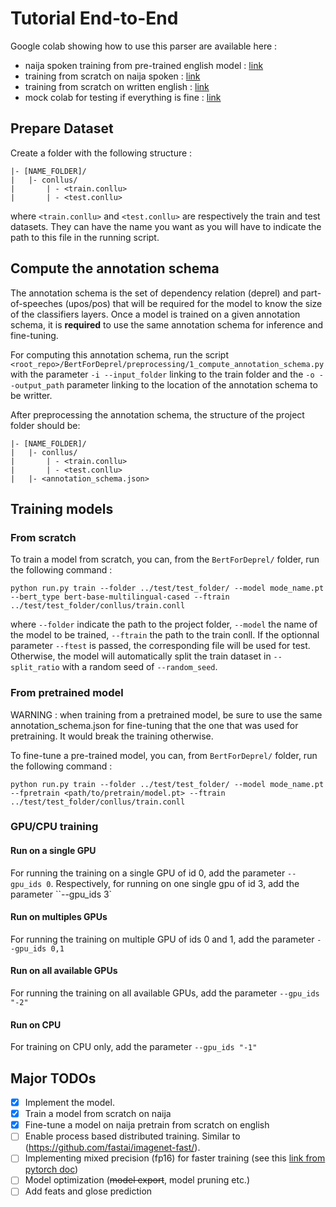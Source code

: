 
# Tutorial End-to-End

Google colab showing how to use this parser are available here : 
- naija spoken training from pre-trained english model : [link](https://colab.research.google.com/drive/1QmM73BkeoUqi3LSeeEyh79zB2oVnf-qj?usp=sharing) 
- training from scratch on naija spoken : [link](https://colab.research.google.com/drive/1j9jrxBnsRsI0d93uN3r9Kx--KumYSh86?usp=sharing)
- training from scratch on written english : [link](https://colab.research.google.com/drive/1UngKLyqRZk7vXawWnYzJtrjrNisPnhgK?usp=sharing)
- mock colab for testing if everything is fine : [link](https://colab.research.google.com/drive/1J50pOlBnY-sCliBTinF-9soK6LZRZndn?usp=sharing)

## Prepare Dataset
Create a folder with the following structure :
```
|- [NAME_FOLDER]/
|   |- conllus/
|       | - <train.conllu>
|       | - <test.conllu>
```
where `<train.conllu>` and `<test.conllu>` are respectively the train and test datasets. They can have the name you want as you will have to indicate the path to this file in the running script.


## Compute the annotation schema
The annotation schema is the set of dependency relation (deprel) and part-of-speeches (upos/pos) that will be required for the model to know the size of the classifiers layers. Once a model is trained on a given annotation schema, it is **required** to use the same annotation schema for inference and fine-tuning.

For computing this annotation schema, run the script `<root_repo>/BertForDeprel/preprocessing/1_compute_annotation_schema.py` with the parameter `-i --input_folder` linking to the train folder and the `-o --output_path` parameter linking to the location of the annotation schema to be writter.

After preprocessing the annotation schema, the structure of the project folder should be:
```
|- [NAME_FOLDER]/
|   |- conllus/
|       | - <train.conllu>
|       | - <test.conllu>
|   |- <annotation_schema.json>
```

## Training models

### From scratch

To train a model from scratch, you can, from the `BertForDeprel/` folder, run the following command :

```
python run.py train --folder ../test/test_folder/ --model mode_name.pt --bert_type bert-base-multilingual-cased --ftrain ../test/test_folder/conllus/train.conll
```

where `--folder` indicate the path to the project folder, `--model` the name of the model to be trained, `--ftrain` the path to the train conll. If the optionnal parameter `--ftest` is passed, the corresponding file will be used for test. Otherwise, the model will automatically split the train dataset in `--split_ratio` with a random seed of `--random_seed`.

### From pretrained model
WARNING : when training from a pretrained model, be sure to use the same annotation_schema.json for fine-tuning that the one that was used for pretraining. It would break the training otherwise.

To fine-tune a pre-trained model, you can, from `BertForDeprel/` folder, run the following command :
```
python run.py train --folder ../test/test_folder/ --model mode_name.pt --fpretrain <path/to/pretrain/model.pt> --ftrain ../test/test_folder/conllus/train.conll
```


### GPU/CPU training
#### Run on a single GPU
For running the training on a single GPU of id 0, add the parameter `--gpu_ids 0`. Respectively, for running on one single gpu of id 3, add the parameter ``--gpu_ids 3`

#### Run on multiples GPUs
For running the training on multiple GPU of ids 0 and 1, add the parameter `--gpu_ids 0,1`

#### Run on all available GPUs
For running the training on all available GPUs, add the parameter `--gpu_ids "-2"`

#### Run on CPU
For training on CPU only, add the parameter `--gpu_ids "-1"`

## Major TODOs
- [x] Implement the model.
- [x] Train a model from scratch on naija
- [x] Fine-tune a model on naija pretrain from scratch on english
- [ ] Enable process based distributed training. Similar to (https://github.com/fastai/imagenet-fast/).
- [ ] Implementing mixed precision (fp16) for faster training (see this [link from pytorch doc](https://pytorch.org/docs/stable/amp.html))
- [ ] Model optimization (<strike>model export</strike>, model pruning etc.)
- [ ] Add feats and glose prediction
